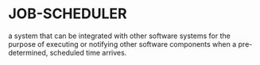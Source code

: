 # JOB-SCHEDULER
 a system that can be integrated with other software systems for the purpose of executing or notifying other software components when a pre-determined, scheduled time arrives.
